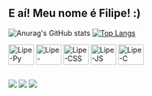 ## E aí! Meu nome é Filipe! :)

![Anurag's GitHub stats](https://github-readme-stats.vercel.app/api?username=Filipe-002&rank_icon=github&theme=transparent&show_icons=true)
[![Top Langs](https://github-readme-stats.vercel.app/api/top-langs/?username=Filipe-002&theme=transparent)](https://github.com/Filipe-002/github-readme-stats)

<div>
  <img align="center" alt="Lipe-Py" height="40" width="50" src="https://cdn.jsdelivr.net/gh/devicons/devicon/icons/python/python-original.svg">
  <img align="center" alt="Lipe-HTML" height="40" width="50" src="https://cdn.jsdelivr.net/gh/devicons/devicon/icons/html5/html5-original.svg">
  <img align="center" alt="Lipe-CSS" height="40" width="50" src="https://cdn.jsdelivr.net/gh/devicons/devicon/icons/css3/css3-original.svg">
  <img align="center" alt="Lipe-JS" height="40" width="50" src="https://cdn.jsdelivr.net/gh/devicons/devicon/icons/javascript/javascript-original.svg">
  <img align="center" alt="Lipe-C" height="40" width="50" src="https://cdn.jsdelivr.net/gh/devicons/devicon/icons/c/c-original.svg">
  
##

<div>
 <a href="https://instagram.com/lpzx.__" target="_blank"><img src="https://img.shields.io/badge/-Instagram-%23E4405F?style=for-the-badge&logo=instagram&logoColor=white" target="_blank"></a>
<a href = "mailto:002.f1l1p3@gmail.com"><img src="https://img.shields.io/badge/Gmail-D14836?style=for-the-badge&logo=gmail&logoColor=white" target="_blank"></a>
<a href="https://www.linkedin.com/in/filipe-carvalho-83976923b/" target="_blank"><img src="https://img.shields.io/badge/-LinkedIn-%230077B5?style=for-the-badge&logo=linkedin&logoColor=white" target="_blank"></a>
</div>

